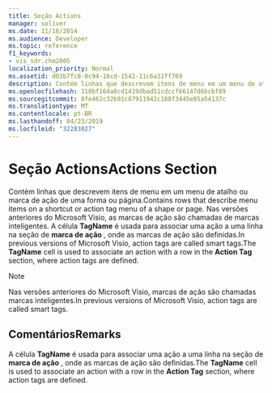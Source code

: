 ```yaml
---
title: Seção Actions
manager: soliver
ms.date: 11/16/2014
ms.audience: Developer
ms.topic: reference
f1_keywords:
- vis_sdr.chm2005
localization_priority: Normal
ms.assetid: d03b7fc8-8c94-16cd-1542-11c6a31ff769
description: Contém linhas que descrevem itens de menu em um menu de atalho ou marca de ação de uma forma ou página. Nas versões anteriores do Microsoft Visio, as marcas de ação são chamadas de marcas inteligentes. A célula TagName é usada para associar uma ação a uma linha na seção de marca de ação, onde as marcas de ação são definidas.
ms.openlocfilehash: 310bf164a0cd1419dbad51cdccf66147d6bcbf89
ms.sourcegitcommit: 8fe462c32b91c87911942c188f3445e85a54137c
ms.translationtype: MT
ms.contentlocale: pt-BR
ms.lasthandoff: 04/23/2019
ms.locfileid: "32283027"
---
```

# <a name="actions-section"></a><span data-ttu-id="3a001-104">Seção Actions</span><span class="sxs-lookup"><span data-stu-id="3a001-104">Actions Section</span></span>

<span data-ttu-id="3a001-105">Contém linhas que descrevem itens de menu em um menu de atalho ou marca de ação de uma forma ou página.</span><span class="sxs-lookup"><span data-stu-id="3a001-105">Contains rows that describe menu items on a shortcut or action tag menu of a shape or page.</span></span> <span data-ttu-id="3a001-106">Nas versões anteriores do Microsoft Visio, as marcas de ação são chamadas de marcas inteligentes. A célula **TagName** é usada para associar uma ação a uma linha na seção de **marca de ação** , onde as marcas de ação são definidas.</span><span class="sxs-lookup"><span data-stu-id="3a001-106">In previous versions of Microsoft Visio, action tags are called smart tags.The **TagName** cell is used to associate an action with a row in the **Action Tag** section, where action tags are defined.</span></span> 
  
> [!NOTE]
> <span data-ttu-id="3a001-107">Nas versões anteriores do Microsoft Visio, marcas de ação são chamadas marcas inteligentes.</span><span class="sxs-lookup"><span data-stu-id="3a001-107">In previous versions of Microsoft Visio, action tags are called smart tags.</span></span> 
  
## <a name="remarks"></a><span data-ttu-id="3a001-108">Comentários</span><span class="sxs-lookup"><span data-stu-id="3a001-108">Remarks</span></span>

<span data-ttu-id="3a001-109">A célula **TagName** é usada para associar uma ação a uma linha na seção de **marca de ação** , onde as marcas de ação são definidas.</span><span class="sxs-lookup"><span data-stu-id="3a001-109">The **TagName** cell is used to associate an action with a row in the **Action Tag** section, where action tags are defined.</span></span> 
  

